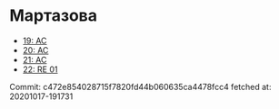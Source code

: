 # Мартазова
- [19: AC](19.md)
- [20: AC](20.md)
- [21: AC](21.md)
- [22: RE 01](22.md)

Commit: c472e854028715f7820fd44b060635ca4478fcc4
 fetched at: 20201017-191731
